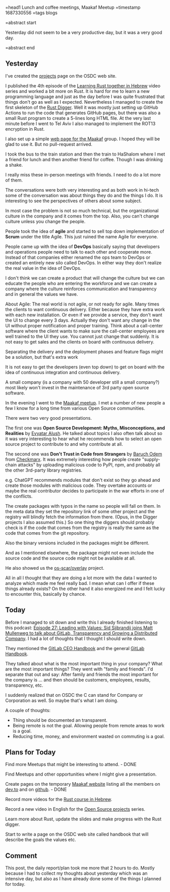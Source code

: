 =head1 Lunch and coffee meetings, Maakaf Meetup
=timestamp 1687330556
=tags blogs

=abstract start

Yesterday did not seem to be a very productive day, but it was a very good day.

=abstract end

## Yesterday

I've created the [projects](https://osdc.code-maven.com/projects) page on the OSDC web site.

I published the 4th episode of the [Learning Rust together in Hebrew](https://he.code-maven.com/rust) video series and worked a bit more on Rust.
It is hard for me to learn a new programming language and just as the day before I was quite frustrated that things don't go as well as I expected.
Nevertheless I managed to create the first skeleton of the [Rust Digger](https://rust-digger.code-maven.com/). Well it was mostly just setting up
GitHub Actions to run the code that generates GitHub pages, but there was also a small Rust program to create a 5-lines long HTML file. At the very last
minute before I went to Tel Aviv I also managed to implement the ROT13 encryption in Rust.

I also set up a simple [web  page for the Maakaf](https://maakaf.code-maven.com/) group. I hoped they will be glad to use it. But no pull-request arrived.

I took the bus to the train station and then the train to HaShalom where I met a friend for lunch and then another friend for coffee. Though I was drinking a shake.

I really miss these in-person meetings with friends. I need to do a lot more of them.

The conversations were both very interesting and as both work in hi-tech some of the conversation was about things they do and the things I do. It is interesting to
see the perspectives of others about some subject.

In most case the problem is not so much technical, but the organizational culture in the company and it comes from the top.
Also, you can't change culture unless you change the people.

People took the idea of **agile** and started to sell top down implementation of <b>Scrum</b> under the title Agile. This just ruined the name Agile for everyone.

People came up with the idea of **DevOps** basically saying that developers and operations people need to talk to each other and cooperate more.
Instead of that companies either renamed the ops team to DevOps or created an entirely new silo called DevOps. In either way they don't realize the
real value in the idea of DevOps.

I don't think we can create a product that will change the culture but we can educate the people who are entering the workforce
and we can create a company where the culture reinforces communication and transparency and in general the values we have.

About Agile:
The real world is not agile, or not ready for agile. Many times the clients to want continuous delivery. Either because they have extra work with each new installation.
Or even if we provide a service, they don't want the UI to change every 3 days. Actually they don't want any change in the UI without proper notification and proper training.
Think about a call-center software where the client wants to make sure the call-center employees are well trained to the UI they use. You cannot just change that suddenly.
It is not easy to get sales and the clients on board with continuous delivery.

Separating the delivery and the deployment phases and feature flags might be a solution, but that's extra work

It is not easy to get the developers (even top down) to get on board with the idea of continuous integration and continuous delivery.

A small company (is a company with 50 developer still a small company?) most likely won't invest in the maintenance of 3rd party open source software.

In the evening I went to the [Maakaf meetup](https://www.meetup.com/maakaf/events/293187856/). I met a number of new people a few I know for a long time from various Open Source communities.

There were two very good presentations.

The first one was **Open Source Development: Myths, Misconceptions, and Realities** by [Evyatar Alush](https://ealush.com/). He talked about topics I also often talk about so it was very interesting to hear what he recommends how to select an open source project to contribute to and why contribute at all.

The second one was **Don't Trust in Code from Strangers** by [Baruch Odem](https://github.com/baruchiro/) from [Checkmarx](https://checkmarx.com/).
It was extremely interesting how people create "supply-chain attacks" by uploading malicious code to PyPI, npm, and probably all the other 3rd-party library registries.

e.g. ChatGPT recommends modules that don't exist so they go ahead and create those modules with malicious code.
They overtake accounts or maybe the real contributor decides to participate in the war efforts in one of the conflicts.

The create packages with typos in the name so people will fall on them. In the meta data they set the repository link of some other project
and the registry will blindly fetch the information from there. (Opus, in the Digger projects I also assumed this.) So one thing the diggers should probably
check is if the code that comes from the registry is really the same as the code that comes from the git repository.

Also the binary versions included in the packages might be different.

And as I mentioned elsewhere, the package might not even include the source code and the source code might not be available at all.

He also showed us the [os-scar/overlay](https://github.com/os-scar/overlay) project.

All in all I thought that they are doing a lot more with the data I wanted to analyze which made me feel really bad. I mean what can I offer if
these things already exists?  On the other hand it also energized me and I felt lucky to encounter this, basically by chance.

## Today

Before I managed to sit down and write this I already finished listening to this podcast: [Episode 27: Leading with Values: Sid Sijbrandij joins Matt Mullenweg to talk about GitLab, Transparency and Growing a Distributed Company](https://distributed.blog/2021/05/20/episode-27-leading-with-values-sid-sijbrandij-joins-matt-mullenweg-to-talk-about-gitlab-transparency-and-growing-a-distributed-company/).
I had a lot of thoughts that I thought I should write down.

They mentioned the [GitLab CEO Handbook](https://about.gitlab.com/handbook/ceo/) and the general [GitLab Handbook](https://about.gitlab.com/handbook/).

They talked about what is the most important thing in your company? What are the most important things?  They went with "family and friends". I'd separate that out and say:
After family and friends the most important for the company is ... and then should be customers, employees, results, transparency, etc.


I suddenly realized that on OSDC the C can stand for Company or Corporation as well. So maybe that's what I am doing.

A couple of thoughts:

* Thing should be documented an transparent.
* Being remote is not the goal. Allowing people from remote areas to work is a goal.
* Reducing time, money, and environment wasted on commuting is a goal.

## Plans for Today

Find more Meetups that might be interesting to attend. - DONE

Find Meetups and other opportunities where I might give a presentation.

Create pages on the temporary [Maakaf website](https://maakaf.code-maven.com/) listing all the members on [dev.to](https://maakaf.code-maven.com/devto) and on [github](https://maakaf.code-maven.com/git). - DONE

Record more videos for the [Rust course in Hebrew](https://he.code-maven.com/rust).

Record a new video in English for the [Open Source projects](https://code-maven.com/os-projects) series.

Learn more about Rust, update the slides and make progress with the Rust digger.

Start to write a page on the OSDC web site called handbook that will describe the goals the values etc.

## Comment

This post, the daily report/plan took me more that 2 hours to do. Mostly because I had to collect my thoughts about yesterday which was an intensive day,
but also as I have already done some of the things I planned for today.

